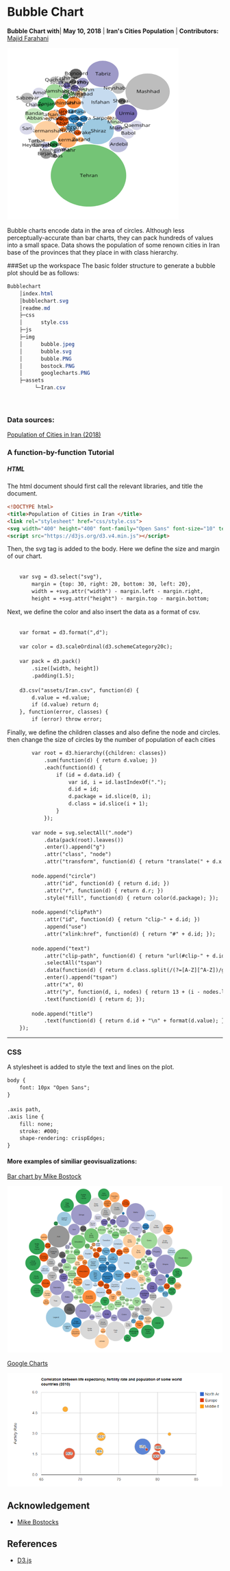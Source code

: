 # Bubble Chart 

**Bubble Chart with**| **May 10, 2018** | **Iran's Cities Population** | **Contributors:** 
[Majid Farahani](https://farahanimajid.github.io/barchart/)

![](img/bubble.PNG)



Bubble charts encode data in the area of circles. Although less perceptually-accurate 
than bar charts, they can pack hundreds of values into a small space. Data shows the 
population of some renown cities in Iran base of the provinces that they place in with 
class hierarchy.

 ###Set up the workspace
 The basic folder structure to generate a bubble plot should be as follows:
   ```powershell
   Bubblechart
       │index.html
       │bubblechart.svg
       │readme.md
       ├─css
       │      style.css
       ├─js
       ├─img
       │      bubble.jpeg
       │      bubble.svg
       │      bubble.PNG
       │      bostock.PNG
       │      googlecharts.PNG
       ├─assets
            └─Iran.csv
            
          
   ```

 

###  Data sources:

[Population of Cities in Iran (2018)](http://worldpopulationreview.com/countries/iran-population/cities/)

### A function-by-function Tutorial

##### HTML
The html document should first call the relevant libraries, and title the document.
``` html
<!DOCTYPE html>
<title>Population of Cities in Iran </title>
<link rel="stylesheet" href="css/style.css">
<svg width="400" height="400" font-family="Open Sans" font-size="10" text-anchor="middle"></svg>
<script src="https://d3js.org/d3.v4.min.js"></script>
```

Then, the svg tag is added to the body. Here we define the size and margin of our chart.
``` html

    var svg = d3.select("svg"),
        margin = {top: 30, right: 20, bottom: 30, left: 20},
        width = +svg.attr("width") - margin.left - margin.right,
        height = +svg.attr("height") - margin.top - margin.bottom;
```



Next, we define the color and also insert the data as a format of csv.
``` html

    var format = d3.format(",d");

    var color = d3.scaleOrdinal(d3.schemeCategory20c);

    var pack = d3.pack()
        .size([width, height])
        .padding(1.5);

    d3.csv("assets/Iran.csv", function(d) {
        d.value = +d.value;
        if (d.value) return d;
    }, function(error, classes) {
        if (error) throw error;
```
Finally, we define the children classes and also define the node and circles. 
then change the size of circles by the number of population of each cities 

``` html
        var root = d3.hierarchy({children: classes})
            .sum(function(d) { return d.value; })
            .each(function(d) {
                if (id = d.data.id) {
                    var id, i = id.lastIndexOf(".");
                    d.id = id;
                    d.package = id.slice(0, i);
                    d.class = id.slice(i + 1);
                }
            });

        var node = svg.selectAll(".node")
            .data(pack(root).leaves())
            .enter().append("g")
            .attr("class", "node")
            .attr("transform", function(d) { return "translate(" + d.x + "," + d.y + ")"; });

        node.append("circle")
            .attr("id", function(d) { return d.id; })
            .attr("r", function(d) { return d.r; })
            .style("fill", function(d) { return color(d.package); });

        node.append("clipPath")
            .attr("id", function(d) { return "clip-" + d.id; })
            .append("use")
            .attr("xlink:href", function(d) { return "#" + d.id; });

        node.append("text")
            .attr("clip-path", function(d) { return "url(#clip-" + d.id + ")"; })
            .selectAll("tspan")
            .data(function(d) { return d.class.split(/(?=[A-Z][^A-Z])/g); })
            .enter().append("tspan")
            .attr("x", 0)
            .attr("y", function(d, i, nodes) { return 13 + (i - nodes.length / 2 - 0.5) * 10; })
            .text(function(d) { return d; });

        node.append("title")
            .text(function(d) { return d.id + "\n" + format(d.value); });
    });
```
<hr>

### CSS
A stylesheet is added to style the text and lines on the plot.

``` html
body {
    font: 10px "Open Sans";
}

.axis path,
.axis line {
    fill: none;
    stroke: #000;
    shape-rendering: crispEdges;
}
```


####  More examples of similiar geovisualizations:
 [Bar chart by Mike Bostock](https://bl.ocks.org/mbostock/4063269)
 
 ![](img/bostock.PNG)
 
 [Google Charts](https://developers.google.com/chart/interactive/docs/gallery/bubblechart)
 
 ![](img/googlecharts.PNG)
 
 
 
## Acknowledgement
- [Mike Bostocks](https://d3js.org/) 


## References
- [D3.js](https://d3js.org/) 